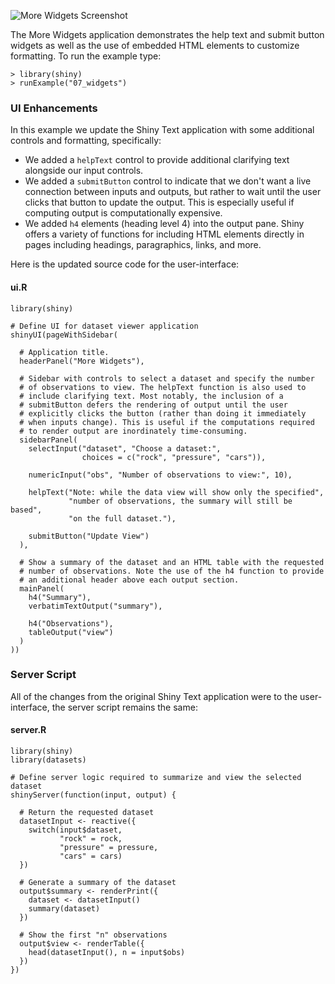 

![More Widgets Screenshot](screenshots/more-widgets.png)

The More Widgets application demonstrates the help text and submit button widgets as well as the use of embedded HTML elements to customize formatting. To run the example type: 

<pre><code class="console">&gt; library(shiny)
&gt; runExample(&quot;07_widgets&quot;)
</code></pre>

### UI Enhancements

In this example we update the Shiny Text application with some additional controls and formatting, specifically:

* We added a `helpText` control to provide additional clarifying text alongside our input controls.
* We added a `submitButton` control to indicate that we don't want a live connection between inputs and outputs, but rather to wait until the user clicks that button to update the output. This is especially useful if computing output is computationally expensive.
* We added `h4` elements (heading level 4) into the output pane. Shiny offers a variety of functions for including HTML elements directly in pages including headings, paragraphics, links, and more.

Here is the updated source code for the user-interface:

#### ui.R

<pre><code class="r">library(shiny)

# Define UI for dataset viewer application
shinyUI(pageWithSidebar(

  # Application title.
  headerPanel(&quot;More Widgets&quot;),

  # Sidebar with controls to select a dataset and specify the number
  # of observations to view. The helpText function is also used to 
  # include clarifying text. Most notably, the inclusion of a 
  # submitButton defers the rendering of output until the user 
  # explicitly clicks the button (rather than doing it immediately
  # when inputs change). This is useful if the computations required
  # to render output are inordinately time-consuming.
  sidebarPanel(
    selectInput(&quot;dataset&quot;, &quot;Choose a dataset:&quot;, 
                choices = c(&quot;rock&quot;, &quot;pressure&quot;, &quot;cars&quot;)),

    numericInput(&quot;obs&quot;, &quot;Number of observations to view:&quot;, 10),

    helpText(&quot;Note: while the data view will show only the specified&quot;,
             &quot;number of observations, the summary will still be based&quot;,
             &quot;on the full dataset.&quot;),

    submitButton(&quot;Update View&quot;)
  ),

  # Show a summary of the dataset and an HTML table with the requested
  # number of observations. Note the use of the h4 function to provide
  # an additional header above each output section.
  mainPanel(
    h4(&quot;Summary&quot;),
    verbatimTextOutput(&quot;summary&quot;),

    h4(&quot;Observations&quot;),
    tableOutput(&quot;view&quot;)
  )
))
</code></pre>

### Server Script

All of the changes from the original Shiny Text application were to the user-interface, the server script remains the same:

#### server.R

<pre><code class="r">library(shiny)
library(datasets)

# Define server logic required to summarize and view the selected dataset
shinyServer(function(input, output) {

  # Return the requested dataset
  datasetInput &lt;- reactive({
    switch(input$dataset,
           &quot;rock&quot; = rock,
           &quot;pressure&quot; = pressure,
           &quot;cars&quot; = cars)
  })

  # Generate a summary of the dataset
  output$summary &lt;- renderPrint({
    dataset &lt;- datasetInput()
    summary(dataset)
  })

  # Show the first &quot;n&quot; observations
  output$view &lt;- renderTable({
    head(datasetInput(), n = input$obs)
  })
})
</code></pre>
